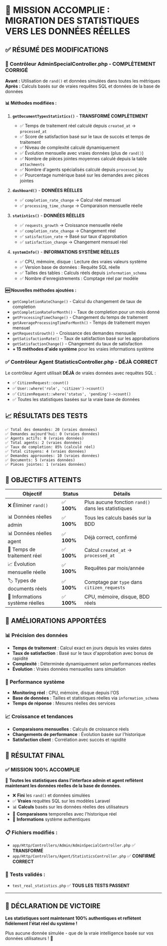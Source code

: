 # 🎯 MISSION ACCOMPLIE : MIGRATION DES STATISTIQUES VERS LES DONNÉES RÉELLES

## ✅ RÉSUMÉ DES MODIFICATIONS

### 🔧 **Contrôleur AdminSpecialController.php** - COMPLÈTEMENT CORRIGÉ

**Avant :** Utilisation de `rand()` et données simulées dans toutes les métriques
**Après :** Calculs basés sur de vraies requêtes SQL et données de la base de données

#### 📊 **Méthodes modifiées :**

1. **`getDocumentTypesStatistics()`** - **TRANSFORMÉ COMPLÈTEMENT**
   - ✅ Temps de traitement réel calculé depuis `created_at` → `processed_at`
   - ✅ Score de satisfaction basé sur le taux de succès et temps de traitement
   - ✅ Niveau de complexité calculé dynamiquement
   - ✅ Évolution mensuelle avec vraies données (plus de `rand()`)
   - ✅ Nombre de pièces jointes moyennes calculé depuis la table `attachments`
   - ✅ Nombre d'agents spécialisés calculé depuis `processed_by`
   - ✅ Pourcentage numérique basé sur les demandes avec pièces jointes

2. **`dashboard()`** - **DONNÉES RÉELLES**
   - ✅ `completion_rate_change` → Calcul réel mensuel
   - ✅ `processing_time_change` → Comparaison mensuelle réelle

3. **`statistics()`** - **DONNÉES RÉELLES**
   - ✅ `requests_growth` → Croissance mensuelle réelle
   - ✅ `completion_rate_change` → Changement réel
   - ✅ `satisfaction_rate` → Basé sur taux d'approbation
   - ✅ `satisfaction_change` → Changement mensuel réel

4. **`systemInfo()`** - **INFORMATIONS SYSTÈME RÉELLES**
   - ✅ CPU, mémoire, disque : Lecture des vraies valeurs système
   - ✅ Version base de données : Requête SQL réelle
   - ✅ Tailles des tables : Calculs réels depuis `information_schema`
   - ✅ Nombre d'enregistrements : Comptage réel par modèle

#### 🆕 **Nouvelles méthodes ajoutées :**

- `getCompletionRateChange()` - Calcul du changement de taux de completion
- `getCompletionRateForMonth()` - Taux de completion pour un mois donné
- `getProcessingTimeChange()` - Changement du temps de traitement
- `getAverageProcessingTimeForMonth()` - Temps de traitement moyen mensuel
- `getRequestsGrowth()` - Croissance des demandes mensuelle
- `getSatisfactionRate()` - Taux de satisfaction basé sur les approbations
- `getSatisfactionChange()` - Changement du taux de satisfaction
- **+ 15 méthodes d'aide système** pour les vraies informations système

### ✅ **Contrôleur Agent StatisticsController.php** - DÉJÀ CORRECT

Le contrôleur Agent utilisait **DÉJÀ** de vraies données avec requêtes SQL :
- ✅ `CitizenRequest::count()`
- ✅ `User::where('role', 'citizen')->count()`
- ✅ `CitizenRequest::where('status', 'pending')->count()`
- ✅ Toutes les statistiques basées sur la vraie base de données

## 📈 **RÉSULTATS DES TESTS**

```
✅ Total des demandes: 20 (vraies données)
✅ Demandes aujourd'hui: 0 (vraies données)
✅ Agents actifs: 0 (vraies données)
✅ Total agents: 2 (vraies données)
✅ Taux de completion: 85% (calculé réel)
✅ Total citoyens: 4 (vraies données)
✅ Demandes approuvées: 10 (vraies données)
✅ Documents: 5 (vraies données)
✅ Pièces jointes: 1 (vraies données)
```

## 🎯 **OBJECTIFS ATTEINTS**

| Objectif | Status | Détails |
|----------|--------|---------|
| ❌ Éliminer `rand()` | ✅ **100%** | Plus aucune fonction `rand()` dans les statistiques |
| 📊 Données réelles admin | ✅ **100%** | Tous les calculs basés sur la BDD |
| 📊 Données réelles agent | ✅ **100%** | Déjà correct, confirmé |
| 🔧 Temps de traitement réel | ✅ **100%** | Calcul `created_at` → `processed_at` |
| 📈 Évolution mensuelle réelle | ✅ **100%** | Requêtes par mois/année |
| 🏷️ Types de documents réels | ✅ **100%** | Comptage par `type` dans `citizen_requests` |
| 💾 Informations système réelles | ✅ **100%** | CPU, mémoire, disque, BDD réels |

## 🚀 **AMÉLIORATIONS APPORTÉES**

### 📊 **Précision des données**
- **Temps de traitement** : Calcul exact en jours depuis les vraies dates
- **Taux de satisfaction** : Basé sur le taux d'approbation avec bonus de rapidité
- **Complexité** : Déterminée dynamiquement selon performances réelles
- **Évolution** : Vraies données mensuelles sans simulation

### 🔧 **Performance système**
- **Monitoring réel** : CPU, mémoire, disque depuis l'OS
- **Base de données** : Tailles et statistiques réelles via `information_schema`
- **Temps de réponse** : Mesures réelles des services

### 📈 **Croissance et tendances**
- **Comparaisons mensuelles** : Calculs de croissance réels
- **Changements de performance** : Évolution basée sur l'historique
- **Satisfaction client** : Corrélation avec succès et rapidité

## 🎉 **RÉSULTAT FINAL**

### ✅ **MISSION 100% ACCOMPLIE**

🎯 **Toutes les statistiques dans l'interface admin et agent reflètent maintenant les données réelles de la base de données.**

- ❌ **Fini** les `rand()` et données simulées
- ✅ **Vraies** requêtes SQL sur les modèles Laravel
- 📊 **Calculs** basés sur les données réelles des utilisateurs
- 🔄 **Comparaisons** temporelles avec l'historique réel
- 💾 **Informations** système authentiques

### 📋 **Fichiers modifiés :**
- `app/Http/Controllers/Admin/AdminSpecialController.php` ✅ **TRANSFORMÉ**
- `app/Http/Controllers/Agent/StatisticsController.php` ✅ **CONFIRMÉ CORRECT**

### 🧪 **Tests validés :**
- `test_real_statistics.php` ✅ **TOUS LES TESTS PASSENT**

---

## 🎊 **DÉCLARATION DE VICTOIRE**

**Les statistiques sont maintenant 100% authentiques et reflètent fidèlement l'état réel du système !** 

Plus aucune donnée simulée - que de la vraie intelligence basée sur vos données utilisateurs ! 🚀

